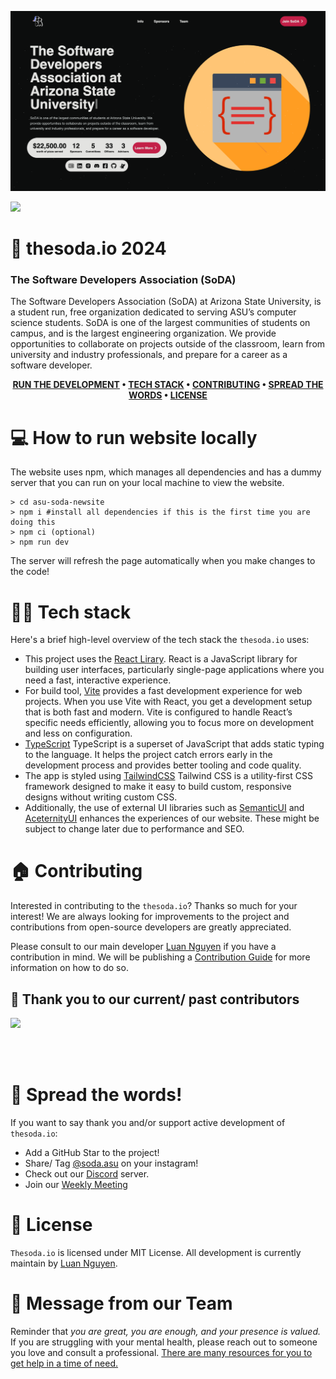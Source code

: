 ![Thesoda.io](/public/thesoda.io.png)

<img src='https://img.shields.io/github/license/asusoda/asu-soda-newsite?style=for-the-badge'>

# 🚀 thesoda.io 2024

### The Software Developers Association (SoDA)

The Software Developers Association (SoDA) at Arizona State University, is a student run, free organization dedicated to serving ASU’s computer science students. SoDA is one of the largest communities of students on campus, and is the largest engineering organization. We provide opportunities to collaborate on projects outside of the classroom, learn from university and industry professionals, and prepare for a career as a software developer.

<div align="center">

**[RUN THE DEVELOPMENT](https://github.com/asusoda/asu-soda-newsite#-how-to-run-website-locally) •
[TECH STACK](https://github.com/asusoda/asu-soda-newsite#-tech-stack) •
[CONTRIBUTING](https://github.com/asusoda/asu-soda-newsite#-contributing) •
[SPREAD THE WORDS](https://github.com/asusoda/asu-soda-newsite#-spread-the-word) •
[LICENSE](https://github.com/asusoda/asu-soda-newsite#-license)**

</div>

# 💻 How to run website locally

The website uses npm, which manages all dependencies and has a dummy server that you can run on your local machine to view the website.

```shell
> cd asu-soda-newsite
> npm i #install all dependencies if this is the first time you are doing this
> npm ci (optional)
> npm run dev
```

The server will refresh the page automatically when you make changes to the code!

# 👨‍💻 Tech stack

Here's a brief high-level overview of the tech stack the `thesoda.io` uses:

- This project uses the [React Lirary](https://react.dev/). React is a JavaScript library for building user interfaces, particularly single-page applications where you need a fast, interactive experience.
- For build tool, [Vite](https://vitejs.dev/guide/) provides a fast development experience for web projects. When you use Vite with React, you get a development setup that is both fast and modern. Vite is configured to handle React’s specific needs efficiently, allowing you to focus more on development and less on configuration.
- [TypeScript](https://www.typescriptlang.org/) TypeScript is a superset of JavaScript that adds static typing to the language. It helps the project catch errors early in the development process and provides better tooling and code quality.
- The app is styled using [TailwindCSS](https://tailwindcss.com/) Tailwind CSS is a utility-first CSS framework designed to make it easy to build custom, responsive designs without writing custom CSS.
- Additionally, the use of external UI libraries such as [SemanticUI](https://semantic-ui.com/) and [AceternityUI](https://ui.aceternity.com/) enhances the experiences of our website. These might be subject to change later due to performance and SEO.

# 🏠 Contributing

Interested in contributing to the `thesoda.io`? Thanks so much for your interest! We are always looking for improvements to the project and contributions from open-source developers are greatly appreciated.

Please consult to our main developer [Luan Nguyen](https://github.com/LuaanNguyen) if you have a contribution in mind. We will be publishing a [Contribution Guide](https://github.com/asusoda/asu-soda-newsite) for more information on how to do so.

## 💙 Thank you to our current/ past contributors

<a href="https://github.com/asusoda/asu-soda-newsite/graphs/contributors">
  <img src="https://contrib.rocks/image?repo=asusoda/asu-soda-newsite" />
</a>

<br><br/>

# 📣 Spread the words!

If you want to say thank you and/or support active development of `thesoda.io`:

- Add a GitHub Star to the project!
- Share/ Tag [@soda.asu](https://www.instagram.com/soda.asu/) on your instagram!
- Check out our [Discord](https://discord.com/invite/EsVNGqSd3Y) server.
- Join our [Weekly Meeting](https://asu.campuslabs.com/engage/organization/soda)

# 🪪 License

`Thesoda.io` is licensed under MIT License. All development is currently maintain by [Luan Nguyen](https://github.com/LuaanNguyen).

# 🥤 Message from our Team

Reminder that _you are great, you are enough, and your presence is valued._ If you are struggling with your mental health, please reach out to someone you love and consult a professional. [There are many resources for you to get help in a time of need.](https://www.nimh.nih.gov/health/find-help)
